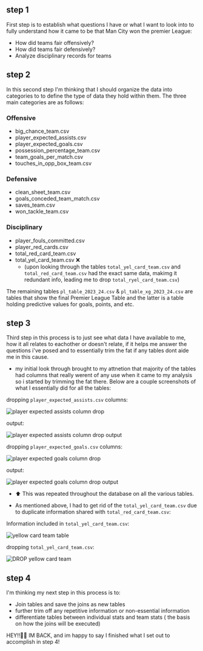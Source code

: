 ## step 1

First step is to establish what questions I have or what I want to look into to fully understand  how it came to be that Man City won the premier League:

- How did teams fair offensively?
- How did teams fair defensively?
- Analyze disciplinary records for teams

## step 2
In this second step I'm thinking that I should organize the data into categories to to define the type of data they hold within them. The three main categories are as follows:

### Offensive
- big_chance_team.csv
- player_expected_assists.csv
- player_expected_goals.csv
- possession_percentage_team.csv
- team_goals_per_match.csv
- touches_in_opp_box_team.csv

### Defensive
- clean_sheet_team.csv
- goals_conceded_team_match.csv
- saves_team.csv
- won_tackle_team.csv

### Disciplinary
- player_fouls_committed.csv
- player_red_cards.csv
- total_red_card_team.csv
- total_yel_card_team.csv ❌
    - (upon looking through the tables `total_yel_card_team.csv` and `total_red_card_team.csv` had the exact same data, makimg it redundant info, leading me to drop `total_ryel_card_team.csv`)

The remaining tables `pl_table_2023_24.csv` & `pl_table_xg_2023_24.csv` are  tables that show the final Premier League Table and the latter is a table holding predictive values for goals, points, and etc.

## step 3
Third step in this process is to just see what data I have available to me, how it all relates to eachother or doesn't relate, if it helps me answer the questions i've posed and to essentially trim the fat if any tables dont aide me in this cause.

- my initial look through brought to my attnetion that majority of the tables had columns that really werent of any use when it came to my analysis so i started by trimming the fat there. Below are a couple screenshots of what I essentially did for all the tables:

dropping `player_expected_assists.csv` columns:

![player expected assists column drop](https://github.com/user-attachments/assets/51b8cc1e-982d-4e30-ae01-23cc790a183d)


output:

![player expected assists column drop output](https://github.com/user-attachments/assets/84ec1dd4-b1df-4935-91c6-1f98bd3db5d7)

dropping `player_expected_goals.csv` columns:

![player expected goals column drop](https://github.com/user-attachments/assets/5d374dfb-6282-4f99-af5f-678eb752335b)

output:

![player expected goals column drop output](https://github.com/user-attachments/assets/c16773fd-cbcd-44f4-bdc5-43834503e947)

- ⬆️ This was repeated throughout the database on all the various tables.

- As mentioned above, I had to get rid of the `total_yel_card_team.csv` due to duplicate information shared with `total_red_card_team.csv`:

Information included in `total_yel_card_team.csv`:

![yellow card team table](https://github.com/user-attachments/assets/56a6aff0-264b-4621-9c1e-6acbb9a9c4b8)


dropping `total_yel_card_team.csv`:

![DROP yellow card team](https://github.com/user-attachments/assets/6ec7fce0-0e7f-4457-ae9b-06922f76e1b4)


## step 4
I'm thinking my next step in this process is to:
- Join tables and save the joins as new tables
- further trim off any repetitive information or non-essential information
- differentiate tables between individual stats and team stats ( the basis on how the joins will be executed)

HEY!!👋🏿 IM BACK, and im happy to say I finished what I set out to accomplish in step 4!






  





